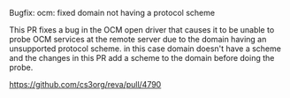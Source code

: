 Bugfix: ocm: fixed domain not having a protocol scheme

This PR fixes a bug in the OCM open driver that causes it to be unable to probe
OCM services at the remote server due to the domain having an unsupported
protocol scheme. in this case domain doesn't have a scheme and the changes in
this PR add a scheme to the domain before doing the probe.

https://github.com/cs3org/reva/pull/4790
